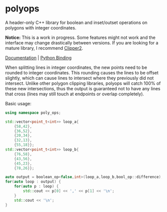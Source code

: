 polyops
================================

A header-only C++ library for boolean and inset/outset operations on polygons
with integer coordinates.

**Notice:** This is a work in progress. Some features might not work and the
interface may change drastically between versions. If you are looking for a
mature library, I recommend
[Clipper2](https://github.com/AngusJohnson/Clipper2).

[Documentation](https://rouslan.github.io/polyops/cpp/index.html) |
[Python Binding](https://github.com/Rouslan/polyops/tree/master/py)

When splitting lines in integer coordinates, the new points need to be rounded
to integer coordinates. This rounding causes the lines to be offset slightly,
which can cause lines to intersect where they previously did not intersect.
Unlike other polygon clipping libraries, polyops will catch 100% of these new
intersections, thus the output is guaranteed not to have any lines that cross
(lines may still touch at endpoints or overlap completely).

Basic usage:
```c++
using namespace poly_ops;

std::vector<point_t<int>> loop_a{
    {58,42},
    {36,52},
    {20,34},
    {32,13},
    {55,18}};
std::vector<point_t<int>> loop_b{
    {76,58},
    {43,56},
    {45,23},
    {78,26}};

auto output = boolean_op<false,int>(loop_a,loop_b,bool_op::difference);
for(auto loop : output) {
    for(auto p : loop) {
        std::cout << p[0] << ',' << p[1] << '\n';
    }
    std::cout << '\n';
}
```